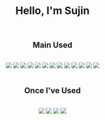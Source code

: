 <center>
<h1>Hello, I'm Sujin</h1>
</center>
<br/>
<center>
<h2>Main Used</h2>
</center>
<br/>
<center>
<img src="https://img.shields.io/badge/react-61DAFB?style=flat-square&logo=react&logoColor=white"/>
<img src="https://img.shields.io/badge/reactquery-FF4154?style=flat-square&logo=reactquery&logoColor=white"/>
<img src="https://img.shields.io/badge/JavaScript-F7DF1E?style=flat-square&logo=javascript&logoColor=white"/>
<img src="https://img.shields.io/badge/typescript-3178C6?style=flat-square&logo=typescript&logoColor=white"/>

<img src="https://img.shields.io/badge/Java-437291?style=flat-square&logoColor=white"/>
<img src="https://img.shields.io/badge/jsp-437291?style=flat-square&logoColor=white"/>
<img src="https://img.shields.io/badge/spring-6DB33F?style=flat-square&logo=spring&logoColor=white"/>
<img src="https://img.shields.io/badge/springboot-6DB33F?style=flat-square&logo=springboot&logoColor=white"/>

<img src="https://img.shields.io/badge/html5-E34F26?style=flat-square&logo=html5&logoColor=white"/>
<img src="https://img.shields.io/badge/css3-1572B6?style=flat-square&logo=css3&logoColor=white"/>

<img src="https://img.shields.io/badge/mysql-4479A1?style=flat-square&logo=mysql&logoColor=white"/>
<img src="https://img.shields.io/badge/mariadb-003545?style=flat-square&logo=mariadb&logoColor=white"/>
<img src="https://img.shields.io/badge/oracle-F80000?style=flat-square&logo=oracle&logoColor=white"/>
</center>
<br/>
<center>
<h2>Once I've Used</h2>
<br/>
<img src="https://img.shields.io/badge/kotlin-7F52FF?style=flat-square&logo=kotlin&logoColor=white"/>
<img src="https://img.shields.io/badge/randroid-3DDC84?style=flat-square&logo=android&logoColor=white"/>
<img src="https://img.shields.io/badge/php-777BB4?style=flat-square&logo=php&logoColor=white"/>
<img src="https://img.shields.io/badge/firebase-FFCA28?style=flat-square&logo=firebase&logoColor=white"/>
</center>
<br/>

